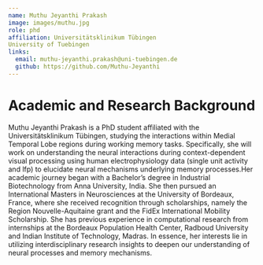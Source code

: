 ```yaml
---
name: Muthu Jeyanthi Prakash
image: images/muthu.jpg
role: phd
affiliation: Universitätsklinikum Tübingen
University of Tuebingen
links:
  email: muthu-jeyanthi.prakash@uni-tuebingen.de
  github: https://github.com/Muthu-Jeyanthi
---
```



# Academic and Research Background
Muthu Jeyanthi Prakash is a PhD student affiliated with the Universitätsklinikum Tübingen, studying the interactions within Medial Temporal Lobe regions during working memory tasks. Specifically, she will work on understanding the neural interactions during context-dependent visual processing using human electrophysiology data (single unit activity and lfp)  to elucidate neural mechanisms underlying memory processes.Her academic journey began with a Bachelor’s degree in Industrial Biotechnology from Anna University, India. She then pursued an International Masters in Neurosciences at the University of Bordeaux, France, where she received recognition through scholarships, namely the Region Nouvelle-Aquitaine grant and the FidEx International Mobility Scholarship. She has previous experience in computational research from internships at the Bordeaux Population Health Center, Radboud University and Indian Institute of Technology, Madras. In essence, her interests lie in utilizing interdisciplinary research insights to deepen our understanding of neural processes and memory mechanisms.

